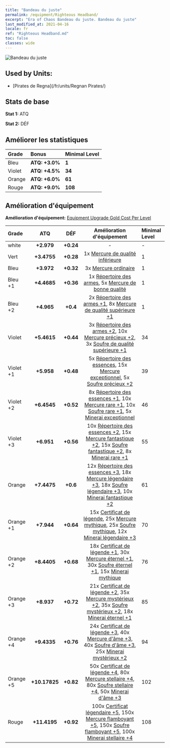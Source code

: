 ```yaml
---
title: "Bandeau du juste"
permalink: /equipment/Righteous Headband/
excerpt: "Era of Chaos Bandeau du juste. Bandeau du juste"
last_modified_at: 2021-04-16
locale: fr
ref: "Righteous Headband.md"
toc: false
classes: wide
---
```


  ![Bandeau du juste](/images/e/e_99013.png)

## Used by Units:

* [Pirates de Regna](/fr/units/Regnan Pirates/) 


## Stats de base
 **Stat 1:** ATQ

 **Stat 2:** DÉF

## Améliorer les statistiques

  |     Grade    |   Bonus | Minimal Level | 
  |:-------------|:--------|:--------------| 
  | Bleu | **ATQ: +3.0%** | **1** | 
  | Violet | **ATQ: +4.5%** | **34** | 
  | Orange | **ATQ: +6.0%** | **61** | 
  | Rouge | **ATQ: +9.0%** | **108** | 


## Amélioration d'équipement
 **Amélioration d'équipement:** [Equipment Upgrade Gold Cost Per Level](/equipment/EquipmentUpgradeCostPerLevel/) 

  |          Grade      | ATQ | DÉF | Amélioration d'équipement | Minimal Level |
  |:--------------------|:---------:|:---------:|:----------------:|:--------------|
  | white | **+2.979** | **+0.24** | - | - |
  | Vert | **+3.4755** | **+0.28** | 1x [Mercure de qualité inférieure](/fr/Items/mat_2/) | 1 |
  | Bleu | **+3.972** | **+0.32** | 3x [Mercure ordinaire](/fr/Items/mat_8/) | 1 |
  | Bleu +1 | **+4.4685** | **+0.36** | 1x [Répertoire des armes](/fr/Items/mat_18/), 5x [Mercure de bonne qualité](/fr/Items/mat_14/) | 1 |
  | Bleu +2 | **+4.965** | **+0.4** | 2x [Répertoire des armes +1](/fr/Items/mat_25/), 8x [Mercure de qualité supérieure +1](/fr/Items/mat_21/) | 1 |
  | Violet | **+5.4615** | **+0.44** | 3x [Répertoire des armes +2](/fr/Items/mat_32/), 10x [Mercure précieux +2](/fr/Items/mat_28/), 3x [Soufre de qualité supérieure +1](/fr/Items/mat_22/) | 34 |
  | Violet +1 | **+5.958** | **+0.48** | 5x [Répertoire des essences](/fr/Items/mat_39/), 15x [Mercure exceptionnel](/fr/Items/mat_35/), 5x [Soufre précieux +2](/fr/Items/mat_29/) | 39 |
  | Violet +2 | **+6.4545** | **+0.52** | 8x [Répertoire des essences +1](/fr/Items/mat_46/), 10x [Mercure rare +1](/fr/Items/mat_42/), 10x [Soufre rare +1](/fr/Items/mat_43/), 5x [Minerai exceptionnel](/fr/Items/mat_33/) | 46 |
  | Violet +3 | **+6.951** | **+0.56** | 10x [Répertoire des essences +2](/fr/Items/mat_53/), 15x [Mercure fantastique +2](/fr/Items/mat_49/), 15x [Soufre fantastique +2](/fr/Items/mat_50/), 8x [Minerai rare +1](/fr/Items/mat_40/) | 55 |
  | Orange | **+7.4475** | **+0.6** | 12x [Répertoire des essences +3](/fr/Items/mat_60/), 18x [Mercure légendaire +3](/fr/Items/mat_56/), 18x [Soufre légendaire +3](/fr/Items/mat_57/), 10x [Minerai fantastique +2](/fr/Items/mat_47/) | 61 |
  | Orange +1 | **+7.944** | **+0.64** | 15x [Certificat de légende](/fr/Items/mat_67/), 25x [Mercure mythique](/fr/Items/mat_63/), 25x [Soufre mythique](/fr/Items/mat_64/), 12x [Minerai légendaire +3](/fr/Items/mat_54/) | 70 |
  | Orange +2 | **+8.4405** | **+0.68** | 18x [Certificat de légende +1](/fr/Items/mat_74/), 30x [Mercure éternel +1](/fr/Items/mat_70/), 30x [Soufre éternel +1](/fr/Items/mat_71/), 15x [Minerai mythique](/fr/Items/mat_61/) | 76 |
  | Orange +3 | **+8.937** | **+0.72** | 21x [Certificat de légende +2](/fr/Items/mat_81/), 35x [Mercure mystérieux +2](/fr/Items/mat_77/), 35x [Soufre mystérieux +2](/fr/Items/mat_78/), 18x [Minerai éternel +1](/fr/Items/mat_68/) | 85 |
  | Orange +4 | **+9.4335** | **+0.76** | 24x [Certificat de légende +3](/fr/Items/mat_88/), 40x [Mercure d'âme +3](/fr/Items/mat_84/), 40x [Soufre d'âme +3](/fr/Items/mat_85/), 25x [Minerai mystérieux +2](/fr/Items/mat_75/) | 94 |
  | Orange +5 | **+10.17825** | **+0.82** | 50x [Certificat de légende +4](/fr/Items/mat_95/), 80x [Mercure stellaire +4](/fr/Items/mat_91/), 80x [Soufre stellaire +4](/fr/Items/mat_92/), 50x [Minerai d'âme +3](/fr/Items/mat_82/) | 102 |
  | Rouge | **+11.4195** | **+0.92** | 100x [Certificat légendaire +5](/fr/Items/mat_102/), 150x [Mercure flamboyant +5](/fr/Items/mat_98/), 150x [Soufre flamboyant +5](/fr/Items/mat_99/), 100x [Minerai stellaire +4](/fr/Items/mat_89/) | 108 |

